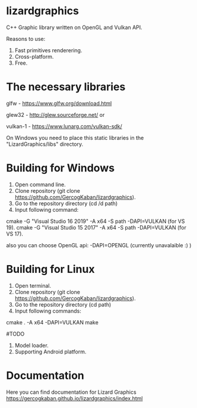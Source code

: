 ﻿# lizardgraphics
C++ Graphic library written on OpenGL and Vulkan API.

Reasons to use:

1. Fast primitives renderering.
2. Сross-platform.
3. Free.

# The necessary libraries

glfw - https://www.glfw.org/download.html

glew32 - http://glew.sourceforge.net/ or

vulkan-1 - https://www.lunarg.com/vulkan-sdk/

On Windows you need to place this static libraries in the "LizardGraphics/libs" directory.

# Building for Windows
1. Open command line. 
2. Clone repository (git clone https://github.com/GercogKaban/lizardgraphics).
3. Go to the repository directory (cd /d path)
4. Input following command:

cmake -G "Visual Studio 16 2019" -A x64 -S path -DAPI=VULKAN         (for VS 19).
cmake -G "Visual Studio 15 2017" -A x64 -S path -DAPI=VULKAN         (for VS 17).

also you can choose OpenGL api: -DAPI=OPENGL (currently unavalaible :) )

# Building for Linux
1. Open terminal.
2. Clone repository (git clone https://github.com/GercogKaban/lizardgraphics).
3. Go to the repository directory (cd path)
4. Input following commands:

cmake . -A x64 -DAPI=VULKAN
make

#TODO

1. Model loader.
2. Supporting Android platform.

# Documentation
Here you can find documentation for Lizard Graphics https://gercogkaban.github.io/lizardgraphics/index.html

